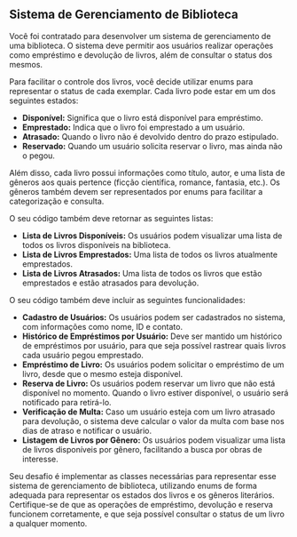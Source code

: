 ## Sistema de Gerenciamento de Biblioteca

Você foi contratado para desenvolver um sistema de gerenciamento de uma biblioteca. O sistema deve permitir aos usuários realizar operações como empréstimo e devolução de livros, além de consultar o status dos mesmos.

Para facilitar o controle dos livros, você decide utilizar enums para representar o status de cada exemplar. Cada livro pode estar em um dos seguintes estados:

- **Disponível:** Significa que o livro está disponível para empréstimo.
- **Emprestado:** Indica que o livro foi emprestado a um usuário.
- **Atrasado:** Quando o livro não é devolvido dentro do prazo estipulado.
- **Reservado:** Quando um usuário solicita reservar o livro, mas ainda não o pegou.

Além disso, cada livro possui informações como título, autor,  e uma lista de gêneros aos quais pertence (ficção científica, romance, fantasia, etc.). Os gêneros também devem ser representados por enums para facilitar a categorização e consulta.

O seu código também deve retornar as seguintes listas:

- **Lista de Livros Disponíveis:** Os usuários podem visualizar uma lista de todos os livros disponíveis na biblioteca.
- **Lista de Livros Emprestados:** Uma lista de todos os livros atualmente emprestados.
- **Lista de Livros Atrasados:** Uma lista de todos os livros que estão emprestados e estão atrasados para devolução.

O seu código também deve incluir as seguintes funcionalidades:

- **Cadastro de Usuários:** Os usuários podem ser cadastrados no sistema, com informações como nome, ID e contato.
- **Histórico de Empréstimos por Usuário:** Deve ser mantido um histórico de empréstimos por usuário, para que seja possível rastrear quais livros cada usuário pegou emprestado.
- **Empréstimo de Livro:** Os usuários podem solicitar o empréstimo de um livro, desde que o mesmo esteja disponível.
- **Reserva de Livro:** Os usuários podem reservar um livro que não está disponível no momento. Quando o livro estiver disponível, o usuário será notificado para retirá-lo.
- **Verificação de Multa:** Caso um usuário esteja com um livro atrasado para devolução, o sistema deve calcular o valor da multa com base nos dias de atraso e notificar o usuário.
- **Listagem de Livros por Gênero:** Os usuários podem visualizar uma lista de livros disponíveis por gênero, facilitando a busca por obras de interesse.

Seu desafio é implementar as classes necessárias para representar esse sistema de gerenciamento de biblioteca, utilizando enums de forma adequada para representar os estados dos livros e os gêneros literários. Certifique-se de que as operações de empréstimo, devolução e reserva funcionem corretamente, e que seja possível consultar o status de um livro a qualquer momento.
